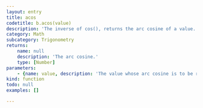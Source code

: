 ```yaml
---
layout: entry
title: acos
codetitle: b.acos(value)
description: 'The inverse of cos(), returns the arc cosine of a value. This function expects the values in the range of -1 to 1 and values are returned in the range 0 to PI (3.1415927).'
category: Math
subcategory: Trigonometry
returns:
    name: null
    description: 'The arc cosine.'
    type: [Number]
parameters:
    - {name: value, description: 'The value whose arc cosine is to be returned.', optional: false, type: [Number]}
kind: function
todo: null
examples: []

---
```

